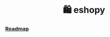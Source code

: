 <h1 style="text-align: center">🛍️ eshopy</h1>

<a href="https://www.notion.so/3c60d48cef8741caaa3ec6c0e909d29c?v=500895e333ff4b92a87406a647496ac5"><h3>Roadmap</h3></a>
